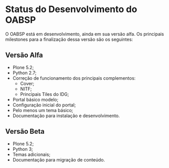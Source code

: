 # Status do Desenvolvimento do OABSP

O OABSP está em desenvolvimento, ainda em sua versão alfa. Os principais milestones para a finalização dessa versão são os seguintes:

## Versão Alfa

* Plone 5.2;
* Python 2.7;
* Correção de funcionamento dos principais complementos: 
	- Cover;
	- NITF;
	- Principais Tiles do IDG;
* Portal básico modelo;
* Configuração inicial do portal;
* Pelo menos um tema básico;
* Documentação para instalação e desenvolvimento.

## Versão Beta

* Plone 5.2;
* Python 3;
* Temas adicionais;
* Documentação para migração de conteúdo.



